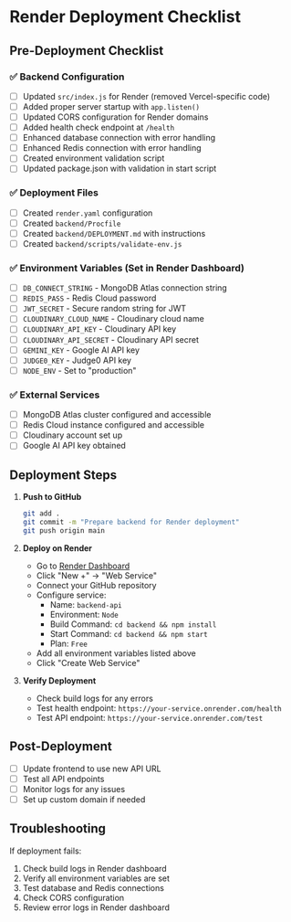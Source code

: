 # Render Deployment Checklist

## Pre-Deployment Checklist

### ✅ Backend Configuration
- [ ] Updated `src/index.js` for Render (removed Vercel-specific code)
- [ ] Added proper server startup with `app.listen()`
- [ ] Updated CORS configuration for Render domains
- [ ] Added health check endpoint at `/health`
- [ ] Enhanced database connection with error handling
- [ ] Enhanced Redis connection with error handling
- [ ] Created environment validation script
- [ ] Updated package.json with validation in start script

### ✅ Deployment Files
- [ ] Created `render.yaml` configuration
- [ ] Created `backend/Procfile`
- [ ] Created `backend/DEPLOYMENT.md` with instructions
- [ ] Created `backend/scripts/validate-env.js`

### ✅ Environment Variables (Set in Render Dashboard)
- [ ] `DB_CONNECT_STRING` - MongoDB Atlas connection string
- [ ] `REDIS_PASS` - Redis Cloud password
- [ ] `JWT_SECRET` - Secure random string for JWT
- [ ] `CLOUDINARY_CLOUD_NAME` - Cloudinary cloud name
- [ ] `CLOUDINARY_API_KEY` - Cloudinary API key
- [ ] `CLOUDINARY_API_SECRET` - Cloudinary API secret
- [ ] `GEMINI_KEY` - Google AI API key
- [ ] `JUDGE0_KEY` - Judge0 API key
- [ ] `NODE_ENV` - Set to "production"

### ✅ External Services
- [ ] MongoDB Atlas cluster configured and accessible
- [ ] Redis Cloud instance configured and accessible
- [ ] Cloudinary account set up
- [ ] Google AI API key obtained

## Deployment Steps

1. **Push to GitHub**
   ```bash
   git add .
   git commit -m "Prepare backend for Render deployment"
   git push origin main
   ```

2. **Deploy on Render**
   - Go to [Render Dashboard](https://dashboard.render.com)
   - Click "New +" → "Web Service"
   - Connect your GitHub repository
   - Configure service:
     - Name: `backend-api`
     - Environment: `Node`
     - Build Command: `cd backend && npm install`
     - Start Command: `cd backend && npm start`
     - Plan: `Free`
   - Add all environment variables listed above
   - Click "Create Web Service"

3. **Verify Deployment**
   - Check build logs for any errors
   - Test health endpoint: `https://your-service.onrender.com/health`
   - Test API endpoint: `https://your-service.onrender.com/test`

## Post-Deployment

- [ ] Update frontend to use new API URL
- [ ] Test all API endpoints
- [ ] Monitor logs for any issues
- [ ] Set up custom domain if needed

## Troubleshooting

If deployment fails:
1. Check build logs in Render dashboard
2. Verify all environment variables are set
3. Test database and Redis connections
4. Check CORS configuration
5. Review error logs in Render dashboard
